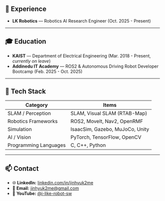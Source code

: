 <!-- About -->

## 💼 Experience
- **LK Robotics** — Robotics AI Research Engineer (Oct. 2025 - Present)

---

## 🎓 Education
- **KAIST** — Department of Electrical Engineering (Mar. 2018 - Present, *currently on leave*)  
- **Addinedu IT Academy** — ROS2 & Autonomous Driving Robot Developer Bootcamp (Feb. 2025 - Oct. 2025)

---

## 🚀 Tech Stack

| Category              | Items                                    |
|-----------------------|------------------------------------------|
| SLAM / Perception     | SLAM, Visual SLAM (RTAB-Map)             |
| Robotics Frameworks   | ROS2, MoveIt, Nav2, OpenRMF              |
| Simulation            | IsaacSim, Gazebo, MuJoCo, Unity          |
| AI / Vision           | PyTorch, TensorFlow, OpenCV              |
| Programming Languages | C, C++, Python                           |

---

## 📫 Contact
- 🌐 **LinkedIn:** [linkedin.com/in/jinhyuk2me](https://www.linkedin.com/in/jinhyuk2me)  
- 📧 **Email:** [jinhyuk2me@gmail.com](mailto:jinhyuk2me@gmail.com)  
- 🎥 **YouTube:** [@i-like-robot-sw](https://www.youtube.com/@i-like-robot-sw)
